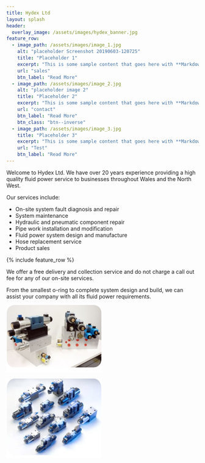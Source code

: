 ```yaml
---
title: Hydex Ltd
layout: splash
header:
  overlay_image: /assets/images/hydex_banner.jpg
feature_row:
  - image_path: /assets/images/image_1.jpg
    alt: "placeholder Screenshot 20190603-120725"
    title: "Placeholder 1"
    excerpt: "This is some sample content that goes here with **Markdown** formatting."
    url: "sales"
    btn_label: "Read More"
  - image_path: /assets/images/image_2.jpg
    alt: "placeholder image 2"
    title: "Placeholder 2"
    excerpt: "This is some sample content that goes here with **Markdown** formatting."
    url: "contact"
    btn_label: "Read More"
    btn_class: "btn--inverse"
  - image_path: /assets/images/image_3.jpg
    title: "Placeholder 3"
    excerpt: "This is some sample content that goes here with **Markdown** formatting."
    url: "Test"
    btn_label: "Read More"
---
```


Welcome to Hydex Ltd. We have over 20 years experience providing a high quality fluid power service to businesses throughout Wales and the North West.


Our services include:
- On-site system fault diagnosis and repair
- System maintenance
- Hydraulic and pneumatic component repair
- Pipe work installation and modification
- Fluid power system design and manufacture
- Hose replacement service
- Product sales

{% include feature_row %}

We offer a free delivery and collection service and do not charge a call out fee for any of our on-site services.

From the smallest o-ring to complete system design and build, we can assist your company with all its fluid power requirements.

![](/assets/images/image.jpg)


![](/assets/images/image2.jpg)
